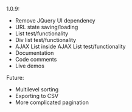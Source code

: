 1.0.9:
* Remove JQuery UI dependency
* URL state saving/loading
* List test/functionality
* Div list test/functionality
* AJAX List inside AJAX List test/functionality
* Documentation
* Code comments
* Live demos

Future:
* Multilevel sorting
* Exporting to CSV
* More complicated pagination